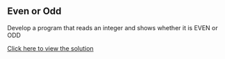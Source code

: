 ## Even or Odd

Develop a program that reads an integer and shows whether it is EVEN or
ODD

[Click here to view the solution](https://github.com/davi-p-oliveira-11/JavaScriptCodeHub/blob/main/Challenges/EvenOrOdd/solution.js)
